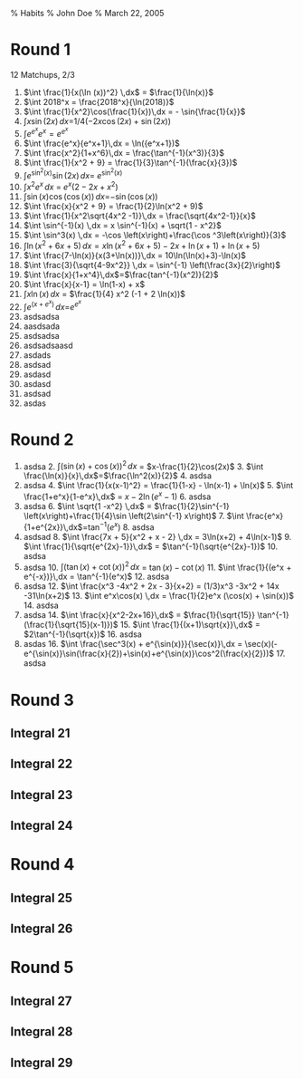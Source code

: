 % Habits
% John Doe
% March 22, 2005

# Round 1
12 Matchups, 2/3

1. $\int \frac{1}{x(\ln (x))^2} \,dx$ = $\frac{1}{\ln(x)}$
2. $\int 2018^x = \frac{2018^x}{\ln(2018)}$
3. $\int \frac{1}{x^2}\cos(\frac{1}{x})\,dx = - \sin{\frac{1}{x}}$
4. $\int x\sin(2x) \,dx$=$1/4 (-2 x \cos(2 x) + \sin(2 x))$
5. $\int e^{e^x}e^x = e^{e^x}$
6. $\int \frac{e^x}{e^x+1}\,dx = \ln({e^x+1})$
7. $\int \frac{x^2}{1+x^6}\,dx = \frac{\tan^{-1}(x^3)}{3}$
8. $\int \frac{1}{x^2 + 9} = \frac{1}{3}\tan^{-1}(\frac{x}{3})$
9. $\int e^{\sin^2(x)}\sin(2x)\,dx$= $e^{\sin^2(x)}$
10. $\int x^2e^x \,dx$ = $e^x (2 - 2 x + x^2)$
11. $\int \sin(x)\cos(\cos(x)) \,dx$=$-\sin(\cos(x))$
12. $\int \frac{x}{x^2 + 9} = \frac{1}{2}\ln(x^2 + 9)$
13. $\int \frac{1}{x^2\sqrt{4x^2 -1}}\,dx = \frac{\sqrt{4x^2-1}}{x}$
14. $\int \sin^{-1}(x) \,dx = x \sin^{-1}(x) + \sqrt{1 - x^2}$
15. $\int \sin^3(x) \,dx = -\cos \left(x\right)+\frac{\cos ^3\left(x\right)}{3}$
16. $\int \ln(x^2 + 6x + 5)\,dx = x\ln(x^2+6x+5) -2x + \ln(x+1) + \ln(x+5)$
17. $\int \frac{7-\ln(x)}{x(3+\ln(x))}\,dx = 10\ln(\ln(x)+3)-\ln(x)$
18. $\int \frac{3}{\sqrt{4-9x^2}} \,dx = \sin^{-1} \left(\frac{3x}{2}\right)$
19. $\int \frac{x}{1+x^4}\,dx$=$\frac{tan^{-1}(x^2)}{2}$
20. $\int \frac{x}{x-1} = \ln(1-x) + x$
21. $\int x\ln(x) \,dx$ = $\frac{1}{4} x^2 (-1 + 2 \ln(x))$
22. $\int e^{(x+e^x)} \,dx$=$e^{e^{x}}$
23. asdsadsa
24. aasdsada
25. asdsadsa
26. asdsadsaasd
27. asdads
28. asdsad
29. asdasd
30. asdasd
31. asdsad
32. asdas

# Round 2
1. asdsa
    2. $\int (\sin(x) + \cos(x))^2\,dx$ = $x-\frac{1}{2}\cos(2x)$
    3. $\int \frac{\ln(x)}{x}\,dx$=$\frac{\ln^2(x)}{2}$
    4. asdsa
3. asdsa
    4. $\int \frac{1}{x(x-1)^2} = \frac{1}{1-x} - \ln(x-1) + \ln(x)$
    5. $\int \frac{1+e^x}{1-e^x}\,dx$ = $x-2\ln(e^x-1)$
    6. asdsa
5. asdsa
    6. $\int \sqrt{1 -x^2} \,dx$ = $\frac{1}{2}\sin^{-1} \left(x\right)+\frac{1}{4}\sin \left(2\sin^{-1} x\right)$
    7. $\int \frac{e^x}{1+e^{2x}}\,dx$=$\tan^{-1}(e^x)$
    8. asdsa
7. asdsad
    8. $\int \frac{7x + 5}{x^2 + x - 2} \,dx = 3\ln(x+2) + 4\ln(x-1)$
    9. $\int \frac{1}{\sqrt{e^{2x}-1}}\,dx$ = $\tan^{-1}(\sqrt{e^{2x}-1})$
    10. asdsa
9. asdsa
    10. $\int (\tan(x) + \cot(x))^2\,dx$ = $\tan(x)-\cot(x)$
    11. $\int \frac{1}{(e^x + e^{-x})}\,dx = \tan^{-1}(e^x)$
    12. asdsa
11. asdsa
    12. $\int \frac{x^3 -4x^2 + 2x - 3}{x+2} = (1/3)x^3 -3x^2 + 14x -31\ln(x+2)$
    13. $\int e^x\cos(x) \,dx = \frac{1}{2}e^x (\cos(x) + \sin(x))$
    14. asdsa
13. asdsa
    14. $\int \frac{x}{x^2-2x+16}\,dx$ = $\frac{1}{\sqrt{15}} \tan^{-1}(\frac{1}{\sqrt{15}(x-1)})$
    15. $\int \frac{1}{(x+1)\sqrt{x}}\,dx$ = $2\tan^{-1}(\sqrt{x})$
    16. asdsa
15. asdas
    16. $\int \frac{\sec^3(x) + e^{\sin(x)}}{\sec(x)}\,dx = \sec(x)(-e^{\sin(x)}\sin(\frac{x}{2})+\sin(x)+e^{\sin(x)}\cos^2(\frac{x}{2}))$
    17. asdsa

# Round 3
## Integral 21
## Integral 22
## Integral 23
## Integral 24

# Round 4
## Integral 25
## Integral 26

# Round 5

## Integral 27
## Integral 28
## Integral 29
